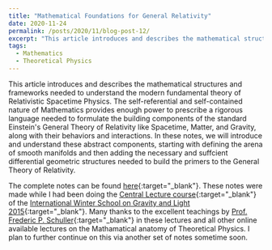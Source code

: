 ```yaml
---
title: "Mathematical Foundations for General Relativity"
date: 2020-11-24
permalink: /posts/2020/11/blog-post-12/
excerpt: "This article introduces and describes the mathematical structures and frameworks needed to understand the modern fundamental theory of Relativistic Spacetime Physics. The self-referential and self-contained nature of Mathematics provides enough power to prescribe a rigorous language needed to formulate the building components of the standard Einstein's General Theory of Relativity like Spacetime, Matter, and Gravity, along with their behaviors and interactions. In these notes, we will introduce and understand these abstract components, starting with defining the arena of smooth manifolds and then adding the necessary and suffcient differential geometric structures needed to build the primers to the General Theory of Relativity. The complete notes can be found <a href="https://raghavsomani.github.io/files/MathFoundationGR.pdf">here</a>."
tags:
  - Mathematics
  - Theoretical Physics
---
```


This article introduces and describes the mathematical structures and frameworks needed to understand the modern fundamental theory of Relativistic Spacetime Physics. The self-referential and self-contained nature of Mathematics provides enough power to prescribe a rigorous language needed to formulate the building components of the standard Einstein's General Theory of Relativity like Spacetime, Matter, and Gravity, along with their behaviors and interactions. In these notes, we will introduce and understand these abstract components, starting with defining the arena of smooth manifolds and then adding the necessary and suffcient differential geometric structures needed to build the primers to the General Theory of Relativity.

The complete notes can be found [here](\files\MathFoundationGR.pdf){:target="_blank"}. These notes were made while I had been doing the [Central Lecture course](https://www.youtube.com/playlist?list=PLFeEvEPtX_0S6vxxiiNPrJbLu9aK1UVC_){:target="_blank"} of the [International Winter School on Gravity and Light 2015](https://gravity-and-light.herokuapp.com/){:target="_blank"}. Many thanks to the excellent teachings by [Prof. Frederic P. Schuller](https://people.utwente.nl/f.p.schuller?tab=about-me){:target="_blank"} in these lectures and all other online available lectures on the Mathamatical anatomy of Theoretical Physics. I plan to further continue on this via another set of notes sometime soon.